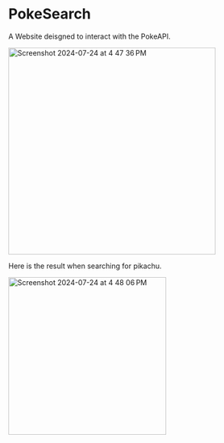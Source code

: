 # PokeSearch
A Website deisgned to interact with the PokeAPI. 

<img width="411" alt="Screenshot 2024-07-24 at 4 47 36 PM" src="https://github.com/user-attachments/assets/a96f8f1b-a915-4650-a26a-cb690d7d3a79">

Here is the result when searching for pikachu.

<img width="313" alt="Screenshot 2024-07-24 at 4 48 06 PM" src="https://github.com/user-attachments/assets/b3e010d3-9f4c-423f-8521-dbb9e4bb1ad1">

